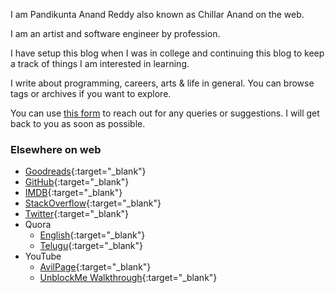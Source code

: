 <!--
.. title: Welcome to AvilPage!
.. slug: index
.. date: 2022-05-14 11:16:41 UTC+05:30
.. tags: home
.. category: meta
.. link:
.. description: AvilPage - Personal, tech blog of Chillar Anand(aka Pandikunta Anand Reddy)
.. type: text
-->


I am Pandikunta Anand Reddy also known as Chillar Anand on the web.


I am an artist and software engineer by profession.


I have setup this blog when I was in college and continuing this blog to keep a track of things I am interested in learning.


I write about programming, careers, arts & life in general. You can browse tags or archives if you want to explore.


You can use [this form](https://forms.gle/Hre4z4aLqJA5zYWe6) to reach out for any queries or suggestions. I will get back to you as soon as possible.


### Elsewhere on web


- [Goodreads](https://www.goodreads.com/review/list/9669859-anand-pandikunta?shelf=read){:target="_blank"}
- [GitHub](https://github.com/ChillarAnand){:target="_blank"}
- [IMDB](http://www.imdb.com/user/ur56185105/ratings?start=1&amp;view=detail&amp;sort=moviemeter:asc&amp;defaults=1&amp;scb=0.6777697221841663){:target="_blank"}
- [StackOverflow](http://stackoverflow.com/users/2698552/chillaranand){:target="_blank"}
- [Twitter](https://twitter.com/ChillarAnand){:target="_blank"}
- Quora
    - [English](https://quora.com/profile/Chillar-Anand){:target="_blank"}
    - [Telugu](https://te.quora.com/profile/Chillar-Anand){:target="_blank"}
- YouTube
    - [AvilPage](https://www.youtube.com/channel/UC6kIM3av9m_ljSKrMgd8Z_A){:target="_blank"}
    - [UnblockMe Walkthrough](https://www.youtube.com/c/ChillarAnand/videos){:target="_blank"}






<!---


<a target="_blank" rel="noopener noreferrer " href="https://twitter.com/chillaranand" class="text-indigo-200 hover:text-indigo-100">
<span class="sr-only">Twitter</span>
<svg stroke="currentColor" fill="currentColor" stroke-width="0" viewBox="0 0 16 16" class="h-7 w-7" height="2em" width="2em" xmlns="http://www.w3.org/2000/svg">
<path d="M5.026 15c6.038 0 9.341-5.003 9.341-9.334 0-.14 0-.282-.006-.422A6.685 6.685 0 0 0 16 3.542a6.658 6.658 0 0 1-1.889.518 3.301 3.301 0 0 0 1.447-1.817 6.533 6.533 0 0 1-2.087.793A3.286 3.286 0 0 0 7.875 6.03a9.325 9.325 0 0 1-6.767-3.429 3.289 3.289 0 0 0 1.018 4.382A3.323 3.323 0 0 1 .64 6.575v.045a3.288 3.288 0 0 0 2.632 3.218 3.203 3.203 0 0 1-.865.115 3.23 3.23 0 0 1-.614-.057 3.283 3.283 0 0 0 3.067 2.277A6.588 6.588 0 0 1 .78 13.58a6.32 6.32 0 0 1-.78-.045A9.344 9.344 0 0 0 5.026 15z"></path></svg>
</a>



<a target="_blank" rel="noopener noreferrer " href="https://github.com/chillaranand" class="text-indigo-200 hover:text-indigo-100">
<span class="sr-only">Github</span>
<svg stroke="currentColor" fill="currentColor" stroke-width="0" viewBox="0 0 16 16" class="h-7 w-7" height="2em" width="2em" xmlns="http://www.w3.org/2000/svg">
<path d="M8 0C3.58 0 0 3.58 0 8c0 3.54 2.29 6.53 5.47 7.59.4.07.55-.17.55-.38 0-.19-.01-.82-.01-1.49-2.01.37-2.53-.49-2.69-.94-.09-.23-.48-.94-.82-1.13-.28-.15-.68-.52-.01-.53.63-.01 1.08.58 1.23.82.72 1.21 1.87.87 2.33.66.07-.52.28-.87.51-1.07-1.78-.2-3.64-.89-3.64-3.95 0-.87.31-1.59.82-2.15-.08-.2-.36-1.02.08-2.12 0 0 .67-.21 2.2.82.64-.18 1.32-.27 2-.27.68 0 1.36.09 2 .27 1.53-1.04 2.2-.82 2.2-.82.44 1.1.16 1.92.08 2.12.51.56.82 1.27.82 2.15 0 3.07-1.87 3.75-3.65 3.95.29.25.54.73.54 1.48 0 1.07-.01 1.93-.01 2.2 0 .21.15.46.55.38A8.012 8.012 0 0 0 16 8c0-4.42-3.58-8-8-8z"></path>
</svg>
</a>


</li><li><a target="_blank" rel="noopener noreferrer " href="https://youtube.com/labnol" class="text-indigo-200 hover:text-indigo-100"><span class="sr-only">YouTube</span><svg stroke="currentColor" fill="currentColor" stroke-width="0" viewBox="0 0 16 16" class="h-7 w-7" height="1em" width="1em" xmlns="http://www.w3.org/2000/svg"><path d="M8.051 1.999h.089c.822.003 4.987.033 6.11.335a2.01 2.01 0 0 1 1.415 1.42c.101.38.172.883.22 1.402l.01.104.022.26.008.104c.065.914.073 1.77.074 1.957v.075c-.001.194-.01 1.108-.082 2.06l-.008.105-.009.104c-.05.572-.124 1.14-.235 1.558a2.007 2.007 0 0 1-1.415 1.42c-1.16.312-5.569.334-6.18.335h-.142c-.309 0-1.587-.006-2.927-.052l-.17-.006-.087-.004-.171-.007-.171-.007c-1.11-.049-2.167-.128-2.654-.26a2.007 2.007 0 0 1-1.415-1.419c-.111-.417-.185-.986-.235-1.558L.09 9.82l-.008-.104A31.4 31.4 0 0 1 0 7.68v-.123c.002-.215.01-.958.064-1.778l.007-.103.003-.052.008-.104.022-.26.01-.104c.048-.519.119-1.023.22-1.402a2.007 2.007 0 0 1 1.415-1.42c.487-.13 1.544-.21 2.654-.26l.17-.007.172-.006.086-.003.171-.007A99.788 99.788 0 0 1 7.858 2h.193zM6.4 5.209v4.818l4.157-2.408L6.4 5.209z"></path></svg></a></li></ul>



I gave a bunch of talks at various events.


-->
